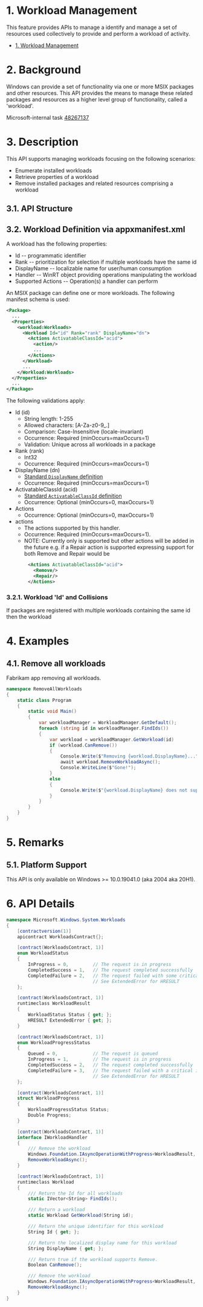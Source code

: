 # 1. Workload Management

This feature provides APIs to manage a identify and manage a set of resources used collectively to
provide and perform a workload of activity.

- [1. Workload Management](#1-workload-management)

# 2. Background

Windows can provide a set of functionality via one or more MSIX packages and other resources. This
API provides the means to manage these related packages and resources as a higher level group of
functionality, called a 'workload'.

Microsoft-internal task [48267137](https://task.ms/48267137)

# 3. Description

This API supports managing workloads focusing on the following scenarios:

* Enumerate installed workloads
* Retrieve properties of a workload
* Remove installed packages and related resources comprising a workload

## 3.1. API Structure

## 3.2. Workload Definition via appxmanifest.xml

A workload has the following properties:

* Id -- programmatic identifier
* Rank -- prioritization for selection if multiple workloads have the same id
* DisplayName -- localizable name for user/human consumption
* Handler -- WinRT object providing operations manipulating the workload
* Supported Actions -- Operation(s) a  handler can perform

An MSIX package can define one or more workloads. The following manifest schema is used:

```xml
<Package>
  ...
  <Properties>
    <workload:Workloads>
      <Workload Id="id" Rank="rank" DisplayName="dn">
        <Actions ActivatableClassId="acid">
          <action/>
          ...
        </Actions>
      </Workload>
      ...
    </Workload:Workloads>
  </Properties>
  ...
</Package>
```

The following validations apply:

* Id (id)
  * String length: 1-255
  * Allowed characters: [A-Za-z0-9_.]
  * Comparison: Case-Insensitive (locale-invariant)
  * Occurrence: Required (minOccurs=maxOccurs=1)
  * Validation: Unique across all workloads in a package
* Rank (rank)
  * Int32
  * Occurrence: Required (minOccurs=maxOccurs=1)
* DisplayName (dn)
  * [Standard `DisplayName` definition](https://learn.microsoft.com/en-us/uwp/schemas/appxpackage/uapmanifestschema/element-displayname)
  * Occurrence: Required (minOccurs=maxOccurs=1)
* ActivatableClassId (acid)
  * [Standard `ActivatableClassId` definition](https://learn.microsoft.com/en-us/uwp/schemas/appxpackage/uapmanifestschema/element-activatableclass)
  * Occurrence: Optional (minOccurs=0, maxOccurs=1)
* Actions
  * Occurrence: Optional (minOccurs=0, maxOccurs=1)
* actions
  * The actions supported by this handler.
  * Occurrence: Required (minOccurs=maxOccurs=1).
  * NOTE: Currently only <Remove> is supported but other actions will be added in the future e.g. if a Repair action is supported expressing support for both Remove and Repair would be

```xml
        <Actions ActivatableClassId="acid">
          <Remove/>
          <Repair/>
        </Actions>
```

### 3.2.1. Workload 'Id' and Collisions

If packages are registered with multiple workloads containing the same id then the workload

# 4. Examples

## 4.1. Remove all workloads

Fabrikam app removing all workloads.

```c#
namespace RemoveAllWorkloads
{
    static class Program
    {
        static void Main()
        {
            var workloadManager = WorkloadManager.GetDefault();
            foreach (string id in workloadManager.FindIds())
            {
                var workload = workloadManager.GetWorkload(id)
                if (workload.CanRemove())
                {
                    Console.Write($"Removing {workload.DisplayName}...");
                    await workload.RemoveWorkloadAsync();
                    Console.WriteLine($"Gone!");
                }
                else
                {
                    Console.Write($"{workload.DisplayName} does not support Remove");
                }
            }
        }
    }
}
```

# 5. Remarks

## 5.1. Platform Support

This API is only available on Windows >= 10.0.19041.0 (aka 2004 aka 20H1).

# 6. API Details

```c# (but really MIDL3)
namespace Microsoft.Windows.System.Workloads
{
    [contractversion(1)]
    apicontract WorkloadsContract{};

    [contract(WorkloadsContract, 1)]
    enum WorkloadStatus
    {
        InProgress = 0,         // The request is in progress
        CompletedSuccess = 1,   // The request completed successfully
        CompletedFailure = 2,   // The request failed with some critical internal error.
                                // See ExtendedError for HRESULT
    };

    [contract(WorkloadsContract, 1)]
    runtimeclass WorkloadResult
    {
        WorkloadStatus Status { get; };
        HRESULT ExtendedError { get; };
    }

    [contract(WorkloadsContract, 1)]
    enum WorkloadProgressStatus
    {
        Queued = 0,             // The request is queued
        InProgress = 1,         // The request is in progress
        CompletedSuccess = 2,   // The request completed successfully
        CompletedFailure = 3,   // The request failed with a critical internal error
                                // See ExtendedError for HRESULT
    };

    [contract(WorkloadsContract, 1)]
    struct WorkloadProgress
    {
        WorkloadProgressStatus Status;
        Double Progress;
    }

    [contract(WorkloadsContract, 1)]
    interface IWorkloadHandler
    {
        /// Remove the workload
        Windows.Foundation.IAsyncOperationWithProgress<WorkloadResult, WorkloadProgress>
        RemoveWorkloadAsync();
    }

    [contract(WorkloadsContract, 1)]
    runtimeclass Workload
    {
        /// Return the Id for all workloads
        static IVector<String> FindIds();

        /// Return a workload
        static Workload GetWorkload(String id);

        /// Return the unique identifier for this workload
        String Id { get; };

        /// Return the localized display name for this workload
        String DisplayName { get; };

        /// Return true if the workload supports Remove.
        Boolean CanRemove();

        /// Remove the workload
        Windows.Foundation.IAsyncOperationWithProgress<WorkloadResult, WorkloadProgress>
        RemoveWorkloadAsync();
    }
}
```
